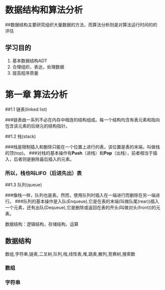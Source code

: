 # 数据结构和算法分析
##数据结构主要研究组织大量数据的方法，而算法分析则是对算法运行时间的的评估
## 学习目的

1. 基本数据结构ADT
2. 合理组织，表达，处理数据
3. 提高程序质量

# 第一章 算法分析
##1.1 链表(linked list)

###链表由一系列不必在内存中相连的结构组成。每一个结构均含有表元素和指向包含该元素的后继元的结构指针。

##1.2 栈(stack)

###栈是限制插入和删除只能在一个位置上进行的表，该位置是表的末端，叫做栈的顶(top)。
###对栈的基本操作有**Push**（进栈）和**Pop**（出栈），前者相当于插入，后者则是删除最后插入的元素。
### 所以，栈也叫LIFO（后进先出）表 ###

##1.3 队列(queue)

###像栈一样，队列也是表。然而，使用队列时插入在一端进行而删除在另一端进行。
###队列的基本操作是入队(Enqueue),它是在表的末端(叫做队尾(rear))插入一个元素，还有出队(Dequeue),它是删除或返回在表的开头(叫做对头(front))的元素。




数据结构：逻辑结构，存储结构，运算

## 数据结构

数组,字符串,链表,二叉树,队列,栈,线性表,堆,跳表,散列,竞赛树,搜索数

### 数组

### 字符串